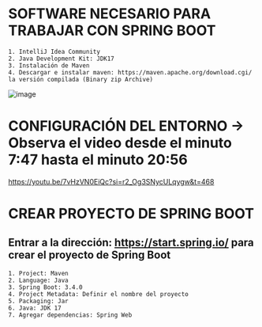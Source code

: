 # SOFTWARE NECESARIO PARA TRABAJAR CON SPRING BOOT
	1. IntelliJ Idea Community
	2. Java Development Kit: JDK17
	3. Instalación de Maven
 	4. Descargar e instalar maven: https://maven.apache.org/download.cgi/ la versión compilada (Binary zip Archive)
  ![image](https://github.com/user-attachments/assets/837eb2f7-edbf-492f-8108-2711900008df)

  # CONFIGURACIÓN DEL ENTORNO -> Observa el video desde el minuto 7:47 hasta el minuto 20:56
https://youtu.be/7vHzVN0EiQc?si=r2_Og3SNycULqygw&t=468
# CREAR PROYECTO DE SPRING BOOT
## Entrar a la dirección: https://start.spring.io/ para crear el proyecto de Spring Boot
	1. Project: Maven
	2. Language: Java
	3. Spring Boot: 3.4.0
	4. Project Metadata: Definir el nombre del proyecto
	5. Packaging: Jar
	6. Java: JDK 17
	7. Agregar dependencias: Spring Web
